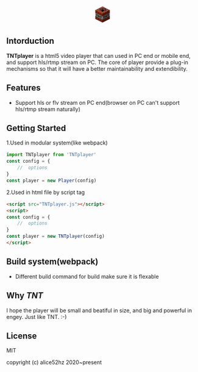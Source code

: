 <p align="center"><img src="https://raw.githubusercontent.com/alice52hz/TNTplayer/master/tnt.png" alt="TNTplayer" style="zoom:50%;" /></p>

## Intorduction
**TNTplayer** is a html5 video player that can used in PC end or mobile end, and support hls/rtmp stream on PC. The core of player provide a plug-in mechanisms so that it will have a better maintainability and extendibility.

## Features

- Support hls or flv stream on PC end(browser on PC can't support hls/rtmp stream naturally)

## Getting Started

1.Used in modular system(like webpack)

```js
import TNTplayer from 'TNTplayer'
const config = {
    //	options
}
const player = new Player(config)
```

2.Used in html file by script tag

```html
<script src="TNTplayer.js"></script>
<script>
const config = {
    //	options
}
const player = new TNTplayer(config)
</script>
```

## Build system(webpack)

- Different build command for build make sure it is flexable

## Why *TNT*

I hope the player will be small and beatiful in size, and big and powerful in engey. Just like TNT. :-)

## License

MIT

copyright (c) alice52hz 2020~present